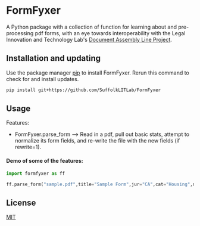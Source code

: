 # FormFyxer
A Python package with a collection of function for learning about and pre-processing pdf forms, with an eye towards interoperability with the Legal Innovation and Technology Lab's [Document Assembly Line Project](https://suffolklitlab.org/docassemble-AssemblyLine-documentation/).

## Installation and updating
Use the package manager [pip](https://pip.pypa.io/en/stable/) to install FormFyxer.
Rerun this command to check for and install updates.
```bash
pip install git+https://github.com/SuffolkLITLab/FormFyxer
```

## Usage
Features:
* FormFyxer.parse_form  --> Read in a pdf, pull out basic stats, attempt to normalize its form fields, and re-write the file with the new fields (if rewrite=1).

#### Demo of some of the features:
```python
import formfyxer as ff

ff.parse_form("sample.pdf",title="Sample Form",jur="CA",cat="Housing",normalize=1,use_spot=0,rewrite=0)
```

## License
[MIT](https://github.com/SuffolkLITLab/FormFyxer/blob/main/LICENSE)
